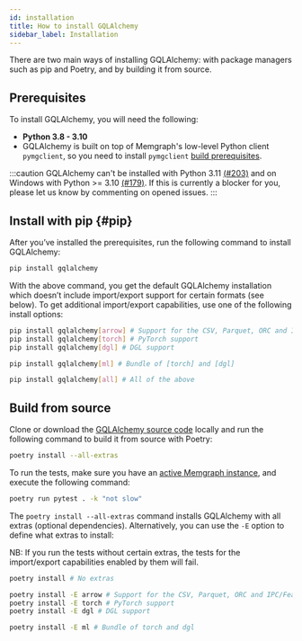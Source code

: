 ```yaml
---
id: installation
title: How to install GQLAlchemy
sidebar_label: Installation
---
```


There are two main ways of installing GQLAlchemy: with package managers such
as pip and Poetry, and by building it from source.

## Prerequisites

To install GQLAlchemy, you will need the following:

- **Python 3.8 - 3.10**
- GQLAlchemy is built on top of Memgraph's low-level Python client `pymgclient`, so you need to install `pymgclient` [build prerequisites](https://memgraph.github.io/pymgclient/introduction.html#build-prerequisites).

:::caution
GQLAlchemy can't be installed with Python 3.11 [(#203)](https://github.com/memgraph/gqlalchemy/issues/203) and on Windows with Python >= 3.10 [(#179)](https://github.com/memgraph/gqlalchemy/issues/179). If this is currently a blocker for you, please let us know by commenting on opened issues.
:::

## Install with pip {#pip}

After you’ve installed the prerequisites, run the following command to install
GQLAlchemy:

```bash
pip install gqlalchemy
```

With the above command, you get the default GQLAlchemy installation which
doesn’t include import/export support for certain formats (see below). To get
additional import/export capabilities, use one of the following install options:

```bash
pip install gqlalchemy[arrow] # Support for the CSV, Parquet, ORC and IPC/Feather/Arrow formats
pip install gqlalchemy[torch] # PyTorch support
pip install gqlalchemy[dgl] # DGL support

pip install gqlalchemy[ml] # Bundle of [torch] and [dgl]

pip install gqlalchemy[all] # All of the above
```

## Build from source

Clone or download the [GQLAlchemy source code](https://github.com/memgraph/gqlalchemy) locally and run the following command to build it from source with Poetry:

```bash
poetry install --all-extras
```

To run the tests, make sure you have an [active Memgraph instance](/memgraph), and execute the following command:

```bash
poetry run pytest . -k "not slow"
```

The ``poetry install --all-extras`` command installs GQLAlchemy with all extras
(optional dependencies). Alternatively, you can use the ``-E`` option to define
what extras to install:

NB: If you run the tests without certain extras, the tests for the import/export
capabilities enabled by them will fail.

```bash
poetry install # No extras

poetry install -E arrow # Support for the CSV, Parquet, ORC and IPC/Feather/Arrow formats
poetry install -E torch # PyTorch support
poetry install -E dgl # DGL support

poetry install -E ml # Bundle of torch and dgl

```
